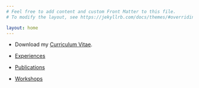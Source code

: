 ```yaml
---
# Feel free to add content and custom Front Matter to this file.
# To modify the layout, see https://jekyllrb.com/docs/themes/#overriding-theme-defaults

layout: home
---
```


- Download my [Curriculum Vitae](assets/documents/CV.pdf).

- [Experiences](posts/experiences.html)

- [Publications](posts/publications.html)

- [Workshops](posts/workshops.html)
